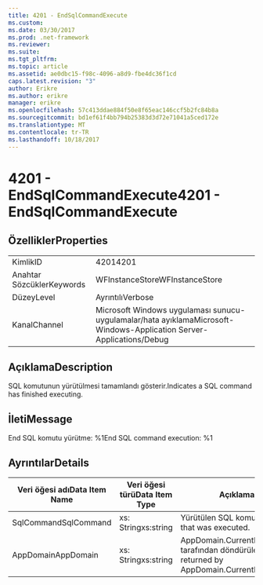 ```yaml
---
title: 4201 - EndSqlCommandExecute
ms.custom: 
ms.date: 03/30/2017
ms.prod: .net-framework
ms.reviewer: 
ms.suite: 
ms.tgt_pltfrm: 
ms.topic: article
ms.assetid: ae0dbc15-f98c-4096-a8d9-fbe4dc36f1cd
caps.latest.revision: "3"
author: Erikre
ms.author: erikre
manager: erikre
ms.openlocfilehash: 57c413ddae884f50e8f65eac146ccf5b2fc84b8a
ms.sourcegitcommit: bd1ef61f4bb794b25383d3d72e71041a5ced172e
ms.translationtype: MT
ms.contentlocale: tr-TR
ms.lasthandoff: 10/18/2017
---
```

# <a name="4201---endsqlcommandexecute"></a><span data-ttu-id="06881-102">4201 - EndSqlCommandExecute</span><span class="sxs-lookup"><span data-stu-id="06881-102">4201 - EndSqlCommandExecute</span></span>
## <a name="properties"></a><span data-ttu-id="06881-103">Özellikler</span><span class="sxs-lookup"><span data-stu-id="06881-103">Properties</span></span>  
  
|||  
|-|-|  
|<span data-ttu-id="06881-104">Kimlik</span><span class="sxs-lookup"><span data-stu-id="06881-104">ID</span></span>|<span data-ttu-id="06881-105">4201</span><span class="sxs-lookup"><span data-stu-id="06881-105">4201</span></span>|  
|<span data-ttu-id="06881-106">Anahtar Sözcükler</span><span class="sxs-lookup"><span data-stu-id="06881-106">Keywords</span></span>|<span data-ttu-id="06881-107">WFInstanceStore</span><span class="sxs-lookup"><span data-stu-id="06881-107">WFInstanceStore</span></span>|  
|<span data-ttu-id="06881-108">Düzey</span><span class="sxs-lookup"><span data-stu-id="06881-108">Level</span></span>|<span data-ttu-id="06881-109">Ayrıntılı</span><span class="sxs-lookup"><span data-stu-id="06881-109">Verbose</span></span>|  
|<span data-ttu-id="06881-110">Kanal</span><span class="sxs-lookup"><span data-stu-id="06881-110">Channel</span></span>|<span data-ttu-id="06881-111">Microsoft Windows uygulaması sunucu-uygulamalar/hata ayıklama</span><span class="sxs-lookup"><span data-stu-id="06881-111">Microsoft-Windows-Application Server-Applications/Debug</span></span>|  
  
## <a name="description"></a><span data-ttu-id="06881-112">Açıklama</span><span class="sxs-lookup"><span data-stu-id="06881-112">Description</span></span>  
 <span data-ttu-id="06881-113">SQL komutunun yürütülmesi tamamlandı gösterir.</span><span class="sxs-lookup"><span data-stu-id="06881-113">Indicates a SQL command has finished executing.</span></span>  
  
## <a name="message"></a><span data-ttu-id="06881-114">İleti</span><span class="sxs-lookup"><span data-stu-id="06881-114">Message</span></span>  
 <span data-ttu-id="06881-115">End SQL komutu yürütme: %1</span><span class="sxs-lookup"><span data-stu-id="06881-115">End SQL command execution: %1</span></span>  
  
## <a name="details"></a><span data-ttu-id="06881-116">Ayrıntılar</span><span class="sxs-lookup"><span data-stu-id="06881-116">Details</span></span>  
  
|<span data-ttu-id="06881-117">Veri öğesi adı</span><span class="sxs-lookup"><span data-stu-id="06881-117">Data Item Name</span></span>|<span data-ttu-id="06881-118">Veri öğesi türü</span><span class="sxs-lookup"><span data-stu-id="06881-118">Data Item Type</span></span>|<span data-ttu-id="06881-119">Açıklama</span><span class="sxs-lookup"><span data-stu-id="06881-119">Description</span></span>|  
|--------------------|--------------------|-----------------|  
|<span data-ttu-id="06881-120">SqlCommand</span><span class="sxs-lookup"><span data-stu-id="06881-120">SqlCommand</span></span>|<span data-ttu-id="06881-121">xs: String</span><span class="sxs-lookup"><span data-stu-id="06881-121">xs:string</span></span>|<span data-ttu-id="06881-122">Yürütülen SQL komutu.</span><span class="sxs-lookup"><span data-stu-id="06881-122">The SQL command that was executed.</span></span>|  
|<span data-ttu-id="06881-123">AppDomain</span><span class="sxs-lookup"><span data-stu-id="06881-123">AppDomain</span></span>|<span data-ttu-id="06881-124">xs: String</span><span class="sxs-lookup"><span data-stu-id="06881-124">xs:string</span></span>|<span data-ttu-id="06881-125">AppDomain.CurrentDomain.FriendlyName tarafından döndürülen dize.</span><span class="sxs-lookup"><span data-stu-id="06881-125">The string returned by AppDomain.CurrentDomain.FriendlyName.</span></span>|
